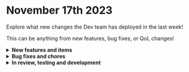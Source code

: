 # November 17th 2023

Explore what new changes the Dev team has deployed in the last week!

This can be anything from new features, bug fixes, or QoL changes!

<details>

<summary><strong>New features and items</strong></summary>

* Added new OpenAI models to the Create Chat Completion action
* Added a Create Phone action for Duo
* Added a link to the form builder from the trigger drawer in the workflow builder when a form is selected as the trigger
* Robo Rewsty workflow notes

</details>

<details>

<summary><strong>Bug fixes and chores</strong></summary>

* Updated installation instructions for Sonicwall integration
* Allow microsoft graph subscription triggers to be run for sub-orgs
* Added scopes for microsoft graph to allow for DelegatedAdminRelationship.ReadWrite.All and Enable-Mailbox
* Fixed a bug with Datto RMM was missing action contexts
* Ensure http requests respect the task timeout setting
* Removed invalid fields from Liongard actions
* Fixed a client side error with workflow listeners causing the page to crash
* Fixed a bug where the time saved was allowing negative values
* Return the description field when listing forms from the Rewst list forms action
* Fixed a bug where users could accidentally resize the right hand column in the workflow builder to zero and not be 
  able to get it back
* Fixed a bug causing the form builder to crash if there was a dynamic field pointed at a deleted workflow
* Fixed a bug that was preventing Forms only users from viewing pods
* Fixed a bug where ConnectWise PSA Sales Activity Status was returning Types instead of Statuses

</details>

<details>

<summary><strong>In review, testing and development</strong></summary>

* More App Platform features
* Improvements to the Jinja Live Editor
* Fixes for Ninja RMM token refreshing and generic action

</details>
